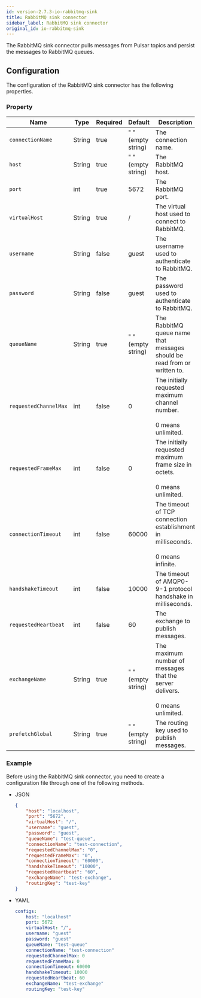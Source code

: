 ```yaml
---
id: version-2.7.3-io-rabbitmq-sink
title: RabbitMQ sink connector
sidebar_label: RabbitMQ sink connector
original_id: io-rabbitmq-sink
---
```


The RabbitMQ sink connector pulls messages from Pulsar topics 
and persist the messages to RabbitMQ queues.


## Configuration 

The configuration of the RabbitMQ sink connector has the following properties.


### Property

| Name | Type|Required | Default | Description 
|------|----------|----------|---------|-------------|
| `connectionName` |String| true | " " (empty string) | The connection name. |
| `host` | String| true | " " (empty string) | The RabbitMQ host. |
| `port` | int |true | 5672 | The RabbitMQ port. |
| `virtualHost` |String|true | / | The virtual host used to connect to RabbitMQ. |
| `username` | String|false | guest | The username used to authenticate to RabbitMQ. |
| `password` | String|false | guest | The password used to authenticate to RabbitMQ. |
| `queueName` | String|true | " " (empty string) | The RabbitMQ queue name that messages should be read from or written to. |
| `requestedChannelMax` | int|false | 0 | The initially requested maximum channel number. <br><br>0 means unlimited. |
| `requestedFrameMax` | int|false |0 | The initially requested maximum frame size in octets. <br><br>0 means unlimited. |
| `connectionTimeout` | int|false | 60000 | The timeout of TCP connection establishment in milliseconds. <br><br>0 means infinite. |
| `handshakeTimeout` | int|false | 10000 | The timeout of AMQP0-9-1 protocol handshake in milliseconds. |
| `requestedHeartbeat` | int|false | 60 | The exchange to publish messages. |
| `exchangeName` | String|true | " " (empty string) | The maximum number of messages that the server delivers.<br><br> 0 means unlimited. |
| `prefetchGlobal` |String|true | " " (empty string) |The routing key used to publish messages. |


### Example

Before using the RabbitMQ sink connector, you need to create a configuration file through one of the following methods.

* JSON 

    ```json
    {
        "host": "localhost",
        "port": "5672",
        "virtualHost": "/",
        "username": "guest",
        "password": "guest",
        "queueName": "test-queue",
        "connectionName": "test-connection",
        "requestedChannelMax": "0",
        "requestedFrameMax": "0",
        "connectionTimeout": "60000",
        "handshakeTimeout": "10000",
        "requestedHeartbeat": "60",
        "exchangeName": "test-exchange",
        "routingKey": "test-key"
    }
    ```

* YAML

    ```yaml
    configs:
        host: "localhost"
        port: 5672
        virtualHost: "/",
        username: "guest"
        password: "guest"
        queueName: "test-queue"
        connectionName: "test-connection"
        requestedChannelMax: 0
        requestedFrameMax: 0
        connectionTimeout: 60000
        handshakeTimeout: 10000
        requestedHeartbeat: 60
        exchangeName: "test-exchange"
        routingKey: "test-key"
    ```

